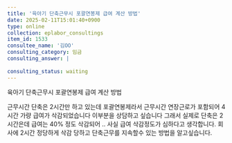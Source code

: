 ```yaml
---
title: '육아기 단축근무시 포괄연봉제 급여 계산 방법'
date: 2025-02-11T15:01:40+0900
type: online
collection: eplabor_consultings
item_id: 1533
consultee_name: '김OO'
consulting_category: 임금
consulting_answer: |
    
consulting_status: waiting
---
```


육아기 단축근무시 포괄연봉제 급여 계산 방법

근무시간 단축은 2시간만 하고 있는데
포괄연봉제라서 근무시간 연장근로가 포함되어 4시간 가량 급여가 삭감되었습니다
이부분을 상담하고 싶습니다
그래서 실제로 단축은 2시간은데 급여는 40% 정도 삭감되어 .. 사실 급여 삭감정도가 심하다고 생각합니다.
회사에 2시간 정당하게 삭감 당하고 단축근무를 지속할수 있는 방법을 알고싶습니다. 
